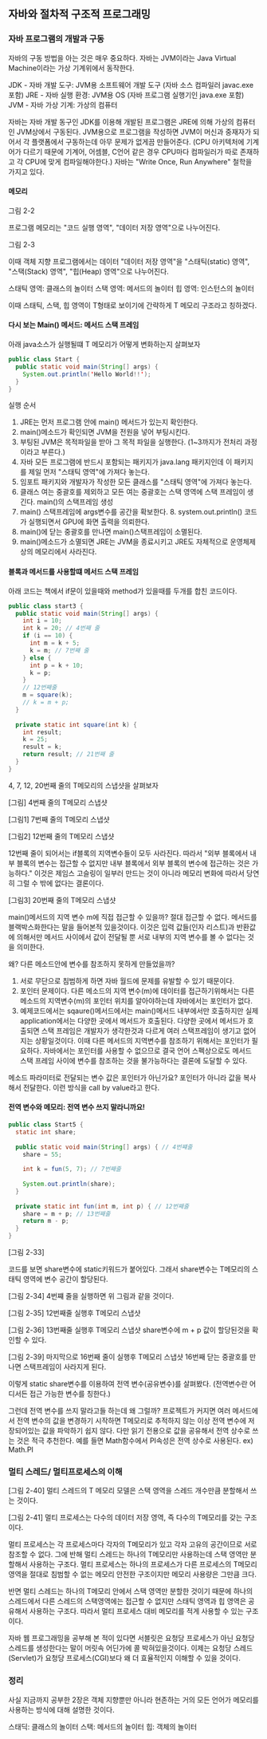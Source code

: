 
## 자바와 절차적 구조적 프로그래밍

### 자바 프로그램의 개발과 구동

자바의 구동 방법을 아는 것은 매우 중요하다.
자바는 JVM이라는 Java Virtual Machine이라는 가상 기계위에서 동작한다.

JDK - 자바 개발 도구: JVM용 소프트웨어 개발 도구 (자바 소스 컴파일러 javac.exe 포함)
JRE - 자바 실행 환경: JVM용 OS (자바 프로그램 실행기인 java.exe 포함)
JVM - 자바 가상 기계: 가상의 컴퓨터

자바는 자바 개발 동구인 JDK를 이용해 개발된 프로그램은 JRE에 의해 가상의 컴퓨터인 JVM상에서 구동된다.
JVM용으로 프로그램을 작성하면 JVM이 머신과 중재자가 되어서 각 플랫폼에서 구동하는데 아무 문제가 없게끔 만들어준다.
(CPU 아키텍처에 기계어가 다르기 때문에 기계어, 어셈블, C언어 같은 경우 CPU마다 컴파일러가 따로 존재하고 각 CPU에 맞게 컴파일해야한다.)
자바는 "Write Once, Run Anywhere" 철학을 가지고 있다.

#### 메모리

그림 2-2

프로그램 메모리는 "코드 실행 영역", "데이터 저장 영역"으로 나누어진다.

그림 2-3

이때 객체 지향 프로그램에서는 데이터 "데이터 저장 영역"을 "스태틱(static) 영역", "스택(Stack) 영역", "힙(Heap) 영역"으로 나누어진다.

스태틱 영역: 클래스의 놀이터
스택 영역: 메서드의 놀이터
힙 영역: 인스턴스의 놀이터

이때 스태틱, 스택, 힙 영역이 T형태로 보이기에 간략하게 T 메모리 구조라고 칭하겠다.

#### 다시 보는 Main() 메서드: 메서드 스택 프레임

아래 java소스가 실행될떄 T 메모리가 어떻게 변화하는지 살펴보자

```java
public class Start {
  public static void main(String[] args) {
    System.out.println('Hello World!!');
  }
}
```
실행 순서
1. JRE는 먼저 프로그램 안에 main() 메서드가 있는지 확인한다.
2. main()메소드가 확인되면 JVM을 전원을 넣어 부팅시킨다.
3. 부팅된 JVM은 목적파일을 받아 그 목적 파일을 실행한다.
(1~3까지가 전처리 과정이라고 부른다.)
4. 자바 모든 프로그램에 반드시 포함되는 패키지가 java.lang 패키지인데 이 패키지를 제일 먼저 "스태틱 영역"에 가져다 놓는다.
5. 임포트 패키지와 개발자가 작성한 모든 클래스를 "스태틱 영역"에 가져다 놓는다.
6. 클래스 여는 중괄호를 제외하고 모든 여는 중괄호는 스택 영역에 스택 프레임이 생긴다. main()의 스택프레임 생성
7. main() 스택프레임에 args변수를 공간을 확보한다.
   8. system.out.println() 코드가 실행되면서 GPU에 화면 출력을 의뢰한다.
9. main()에 닫는 중괄호를 만나면 main()스택프레임이 소멸된다.
10.  main()메소드가 소멸되면 JRE는 JVM을 종료시키고 JRE도 자체적으로 운영체제 상의 메모리에서 사라진다.

#### 블록과 메서드를 사용할떄 메서드 스택 프레임 

아래 코드는 책에서 if문이 있을때와 method가 있을때를 두개를 합친 코드이다.
```java
public class start3 {
  public static void main(String[] args) {
    int i = 10;
    int k = 20; // 4번째 줄
    if (i == 10) {
      int m = k + 5;
      k = m; // 7번째 줄
    } else {
      int p = k + 10;
      k = p;
    }
    // 12번째줄
    m = square(k); 
    // k = m + p;
  }
  
  private static int square(int k) {
    int result;
    k = 25;
    result = k;
    return result; // 21번째 줄
  }
}
```

4, 7, 12, 20번째 줄의 T메모리의 스냅샷을 살펴보자

[그림]
4번째 줄의 T메모리 스냅샷

[그림1]
7번째 줄의 T메모리 스냅샷

[그림2]
12번째 줄의 T메모리 스냅샷

12번째 줄이 되어서는 if블록의 지역변수들이 모두 사라진다.
따라서 "외부 블록에서 내부 블록의 변수는 접근할 수 없지만 내부 블록에서 외부 블록의 변수에 접근하는 것은 가능하다."
이것은 제임스 고슬링이 일부러 만드는 것이 아니라 메모리 변화에 따라서 당연히 그럴 수 밖에 없다는 결론이다.


[그림3]
20번째 줄의 T메모리 스냅샷

main()메서드의 지역 변수 m에 직접 접근할 수 있을까? 절대 접근할 수 없다.
메서드를 블랙박스화한다는 말을 들어본적 있을것이다.
이것은 입력 값들(인자 리스트)과 반환값에 의해서만 메서드 사이에서 값이 전달될 뿐 서로 내부의 지역 변수를 볼 수 없다는 것을 의미한다.

왜? 다른 메소드안에 변수를 참조하지 못하게 만들었을까?
1. 서로 무단으로 침범하게 하면 자바 월드에 문제를 유발할 수 있기 때문이다.
2. 포인터 문제이다. 다른 메소드의 지역 변수(m)에 데이터를 접근하기위해서는 다른 메소드의 지역변수(m)의 포인터 위치를 알아야하는데 자바에서는 포인터가 없다.
3. 예제코드에서는 sqaure()메서드에서는 main()메서드 내부에서만 호출하지만 실제 application에서는 다양한 곳에서 메서드가 호출된다. 
다양한 곳에서 메서드가 호출되면 스택 프레임은 개발자가 생각한것과 다르게 여러 스택프레임이 생기고 없어지는 상황일것이다. 
이때 다른 메서드의 지역변수를 참조하기 위해서는 포인터가 필요하다.
자바에서는 포인터를 사용할 수 없으므로 결국 언어 스펙상으로도 메서드 스택 프레임 사이에 변수를 참조하는 것을 불가능하다는 결론에 도달할 수 있다.

메소드 파라미터로 전달되는 변수 값은 포인터가 아닌가요?
포인터가 아니라 값을 복사해서 전달한다. 이런 방식을 call by value라고 한다.

#### 전역 변수와 메모리: 전역 변수 쓰지 말라니까요!

```java
public class Start5 {
  static int share;
  
  public static void main(String[] args) { // 4번쨰줄
    share = 55;
    
    int k = fun(5, 7); // 7번째줄
    
    System.out.println(share);
  }
  
  private static int fun(int m, int p) { // 12번째줄
    share = m + p; // 13번째줄
    return m - p;
  }
}
```
[그림 2-33]

코드를 보면 share변수에 static키워드가 붙어있다. 그래서 share변수는 T메모리의 스태틱 영역에 변수 공간이 할당된다. 

[그림 2-34]
4번쨰 줄을 실행하면 위 그림과 같을 것이다.

[그림 2-35]
12번째줄 실행후 T메모리 스냅샷

[그림 2-36]
13번째줄 실행후 T메모리 스냅샷
share변수에 m + p 값이 할당된것을 확인할 수 있다.

[그림 2-39]
마지막으로 16번째 줄이 실행후 T메모리 스냅샷
16번째 닫는 중괄호를 만나면 스택프레임이 사라지게 된다.

이렇게 static share변수를 이용하여 전역 변수(공유변수)를 살펴봤다.
(전역변수란 어디서든 접근 가능한 변수를 칭한다.)

그런데 전역 변수를 쓰지 말라고들 하는데 왜 그럴까?
프로젝트가 커지면 여러 메서드에서 전역 변수의 값을 변경하기 시작하면 T메모리로 추적하지 않는 이상 전역 변수에 저장되어있는 값을 파악하기 쉽지 않다.
다만 읽기 전용으로 값을 공유해서 전역 상수로 쓰는 것은 적극 추천한다. 
예를 들면 Math함수에서 PI속성은 전역 상수로 사용된다.
ex) Math.PI 

### 멀티 스레드/ 멀티프로세스의 이해

[그림 2-40]
멀티 스레드의 T 메모리 모델은 스택 영역을 스레드 개수만큼 분할해서 쓰는 것이다. 

[그림 2-41]
멀티 프로세스는 다수의 데이터 저장 영역, 즉 다수의 T메모리를 갖는 구조이다.

멀티 프로세스는 각 프로세스마다 각자의 T메모리가 있고 각자 고유의 공간이므로 서로 참조할 수 없다.
그에 반해 멀티 스레드는 하나의 T메모리만 사용하는데 스택 영역만 분할해서 사용하는 구조다.
멀티 프로세스는 하나의 프로세스가 다른 프로세스의 T메모리 영역을 절대로 침범할 수 없는 메모리 안전한 구조이지만 메모리 사용량은 그만큼 크다.

반면 멀티 스레드는 하나의 T메모리 안에서 스택 영역만 분할한 것이기 때문에 하나의 스레드에서 다른 스레드의 스택영역에는 접근할 수 없지만 스태틱 영역과 힙 영역은 공유해서 사용하는 구조다.
따라서 멀티 프로세스 대비 메모리를 적게 사용할 수 있는 구조이다.

자바 웹 프로그래밍을 공부해 본 적이 있다면 서블릿은 요청당 프로세스가 아닌 요청당 스레드를 생성한다는 말이 머릿속 어딘가에 콜 박혀있을것이다.
이제는 요청당 스레드(Servlet)가 요청당 프로세스(CGI)보다 왜 더 효율적인지 이해할 수 있을 것이다.

### 정리

사실 지금까지 공부한 2장은 객체 지향뿐만 아니라 현존하는 거의 모든 언어가 메모리를 사용하는 방식에 대해 설명한 것이다.

스태딕: 클래스의 놀이터
스택: 메서드의 놀이터
힙: 객체의 놀이터